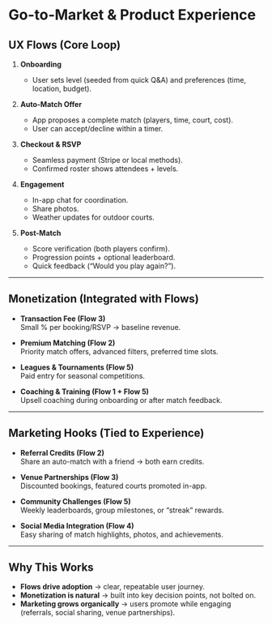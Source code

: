 # Go-to-Market & Product Experience

## UX Flows (Core Loop)

1. **Onboarding**  
   - User sets level (seeded from quick Q&A) and preferences (time, location, budget).  

2. **Auto-Match Offer**  
   - App proposes a complete match (players, time, court, cost).  
   - User can accept/decline within a timer.  

3. **Checkout & RSVP**  
   - Seamless payment (Stripe or local methods).  
   - Confirmed roster shows attendees + levels.  

4. **Engagement**  
   - In-app chat for coordination.  
   - Share photos.  
   - Weather updates for outdoor courts.  

5. **Post-Match**  
   - Score verification (both players confirm).  
   - Progression points + optional leaderboard.  
   - Quick feedback (“Would you play again?”).  

---

## Monetization (Integrated with Flows)

- **Transaction Fee (Flow 3)**  
  Small % per booking/RSVP → baseline revenue.  

- **Premium Matching (Flow 2)**  
  Priority match offers, advanced filters, preferred time slots.  

- **Leagues & Tournaments (Flow 5)**  
  Paid entry for seasonal competitions.  

- **Coaching & Training (Flow 1 + Flow 5)**  
  Upsell coaching during onboarding or after match feedback.  

---

## Marketing Hooks (Tied to Experience)

- **Referral Credits (Flow 2)**  
  Share an auto-match with a friend → both earn credits.  

- **Venue Partnerships (Flow 3)**  
  Discounted bookings, featured courts promoted in-app.  

- **Community Challenges (Flow 5)**  
  Weekly leaderboards, group milestones, or “streak” rewards.  

- **Social Media Integration (Flow 4)**  
  Easy sharing of match highlights, photos, and achievements.  

---

## Why This Works

- **Flows drive adoption** → clear, repeatable user journey.  
- **Monetization is natural** → built into key decision points, not bolted on.  
- **Marketing grows organically** → users promote while engaging (referrals, social sharing, venue partnerships).  

